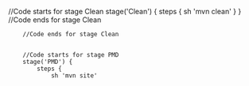 //Code starts for stage Clean
        stage('Clean') {
            steps {
                sh 'mvn clean'
            }
        }
		//Code ends for stage Clean
		
		//Code ends for stage Clean
		
		
		//Code starts for stage PMD
		stage('PMD') {
            steps {
                sh 'mvn site'
